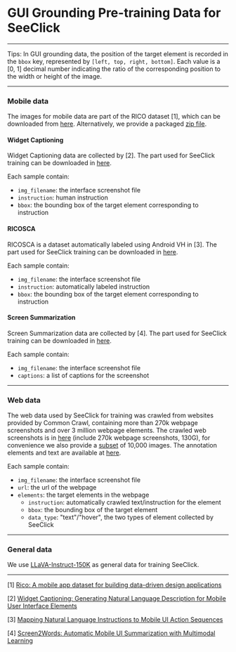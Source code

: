 # GUI Grounding Pre-training Data for SeeClick

***
Tips: In GUI grounding data, the position of the target element is recorded in the `bbox` key, represented by `[left, top, right, bottom]`. 
Each value is a [0, 1] decimal number indicating the ratio of the corresponding position to the width or height of the image.
***
### Mobile data

The images for mobile data are part of the RICO dataset [1], 
which can be downloaded from [here](http://www.interactionmining.org/). 
Alternatively, we provide a packaged [zip file](https://box.nju.edu.cn/f/7ae5e9bd4bf840d4add3/).

#### Widget Captioning
Widget Captioning data are collected by [2]. 
The part used for SeeClick training can be downloaded in [here](https://box.nju.edu.cn/f/4019422e045b480f8945/).

Each sample contain:
* `img_filename`: the interface screenshot file
* `instruction`: human instruction
* `bbox`: the bounding box of the target element corresponding to instruction

#### RICOSCA
RICOSCA is a dataset automatically labeled using Android VH in [3].
The part used for SeeClick training can be downloaded in [here](https://box.nju.edu.cn/f/1b54f3b4bf864775b78c/).

Each sample contain:
* `img_filename`: the interface screenshot file
* `instruction`: automatically labeled instruction
* `bbox`: the bounding box of the target element corresponding to instruction

#### Screen Summarization
Screen Summarization data are collected by [4].
The part used for SeeClick training can be downloaded in [here](https://box.nju.edu.cn/f/6bcf4c17ec1b49d2806b/).

Each sample contain:
* `img_filename`: the interface screenshot file
* `captions`: a list of captions for the screenshot

***
### Web data
The web data used by SeeClick for training was crawled from websites provided by Common Crawl, containing more than 270k webpage screenshots and over 3 million webpage elements.
The crawled web screenshots is in [here](https://box.nju.edu.cn/f/6a804cf190dd490a808f/) (include 270k webpage screenshots, 130G), for convenience we also provide a [subset](https://box.nju.edu.cn/f/813897fc4edc440a9e12/) of 10,000 images. The annotation elements and text are available at [here](https://box.nju.edu.cn/f/3b0f6ccb8bed476c8e39/).

Each sample contain:
* `img_filename`: the interface screenshot file
* `url`: the url of the webpage
* `elements`: the target elements in the webpage
  * `instruction`: automatically crawled text/instruction for the element
  * `bbox`: the bounding box of the target element
  * `data_type`: "text"/"hover", the two types of element collected by SeeClick

***
### General data
We use [LLaVA-Instruct-150K](https://llava-vl.github.io/) as general data for training SeeClick.

***
[1] [Rico: A mobile app dataset for building data-driven design applications](https://dl.acm.org/doi/pdf/10.1145/3126594.3126651)

[2] [Widget Captioning: Generating Natural Language Description for Mobile User Interface Elements](https://arxiv.org/pdf/2010.04295.pdf)

[3] [Mapping Natural Language Instructions to Mobile UI Action Sequences](https://arxiv.org/pdf/2005.03776)

[4] [Screen2Words: Automatic Mobile UI Summarization with Multimodal Learning](https://dl.acm.org/doi/pdf/10.1145/3472749.3474765)